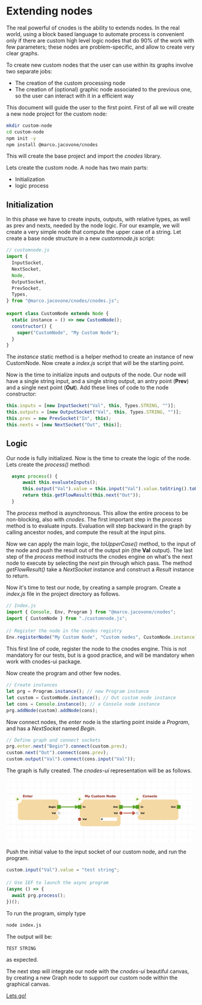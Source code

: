 # Extending nodes

The real powerful of cnodes is the ability to extends nodes. In the real world, using a block based language to automate process is convenient only if there are custom high level logic nodes that do 90% of the work with few parameters; these nodes are problem-specific, and allow to create very clear graphs.

To create new custom nodes that the user can use within its graphs involve two separate jobs:

- The creation of the custom processing node
- The creation of (optional) graphic node associated to the previous one, so the user can interact with it in a efficient way

This document will guide the user to the first point.
First of all we will create a new node project for the custom node:

```bash
mkdir custom-node
cd custom-node
npm init -y
npm install @marco.jacovone/cnodes
```

This will create the base project and import the _cnodes_ library.

Lets create the custom node. A node has two main parts:

- Initialization
- logic process

## Initialization

In this phase we have to create inputs, outputs, with relative types, as well as prev and nexts, needed by the node logic. For our example, we will create a very simple node that compute the upper case of a string.
Let create a base node structure in a new _customnode.js_ script:

```js
// customnode.js
import {
  InputSocket,
  NextSocket,
  Node,
  OutputSocket,
  PrevSocket,
  Types,
} from "@marco.jacovone/cnodes/cnodes.js";

export class CustomNode extends Node {
  static instance = () => new CustomNode();
  constructor() {
    super("CustomNode", "My Custom Node");
  }
}
```

The _instance_ static method is a helper method to create an instance of new CustomNode.
Now create a _index.js_ script that will be the starting point.

Now is the time to initialize inputs and outputs of the node. Our node will have a single string input, and a single string output, an antry point (**Prev**) and a single next point (**Out**).
Add these lines of code to the node constructor:

```js
this.inputs = [new InputSocket("Val", this, Types.STRING, "")];
this.outputs = [new OutputSocket("Val", this, Types.STRING, "")];
this.prev = new PrevSocket("In", this);
this.nexts = [new NextSocket("Out", this)];
```

## Logic

Our node is fully initialized. Now is the time to create the logic of the node. Lets create the _process()_ method:

```js
  async process() {
      await this.evaluateInputs();
      this.output("Val").value = this.input("Val").value.toString().toUpperCase();
      return this.getFlowResult(this.next("Out"));
  }
```

The _process_ method is asynchronous. This allow the entire process to be non-blocking, also with _cnodes_. The first important step in the _process_ method is to evaluate inputs. Evaluation will step backward in the graph by calling ancestor nodes, and compute the result at the input pins.

Now we can apply the main logic, the _toUpperCase()_ method, to the input of the node and push the result out of the output pin (the **Val** output). The last step of the _process_ method instructs the cnodes engine on what's the next node to execute by selecting the _next_ pin through which pass. The method _getFlowResult()_ take a _NextSocket_ instance and construct a _Result_ instance to return.

Now it's time to test our node, by creating a sample program.
Create a _index.js_ file in the project directory as follows.

```js
// Index.js
import { Console, Env, Program } from "@marco.jacovone/cnodes";
import { CustomNode } from "./customnode.js";

// Register the node in the cnodes registry
Env.registerNode("My Custom Node", "Custom nodes", CustomNode.instance);
```

This first line of code, register the node to the cnodes engine. This is not mandatory for our tests, but is a good practice, and will be mandatory when work with cnodes-ui package.

Now create the program and other few nodes.

```js
// Create instances
let prg = Program.instance(); // new Program instance
let custom = CustomNode.instance(); // Out custom node instance
let cons = Console.instance(); // a Console node instance
prg.addNode(custom).addNode(cons);
```

Now connect nodes, the _enter_ node is the starting point inside a _Program_, and has a _NextSocket_ named _Begin_.

```js
// Define graph and connect sockets
prg.enter.next("Begin").connect(custom.prev);
custom.next("Out").connect(cons.prev);
custom.output("Val").connect(cons.input("Val"));
```

The graph is fully created. The _cnodes-ui_ representation will be as follows.

![The graph](./images/graph.png)

Push the initial value to the input socket of our custom node, and run the program.

```js
custom.input("Val").value = "test string";

// Use IEF to launch the async program
(async () => {
  await prg.process();
})();
```

To run the program, simply type

```bash
node index.js
```

The output will be:

```bash
TEST STRING
```

as expected.

The next step will integrate our node with the _cnodes-ui_ beautiful canvas, by creating a new Graph node to support our custom node within the graphical canvas.

[Lets go!](../custom-canvas-nodes/CUSTOM-CANVAS-NODES.md)
